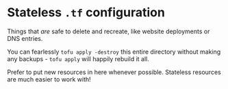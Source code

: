# Stateless `.tf` configuration

Things that *are* safe to delete and recreate, like website deployments or DNS entries.

You can fearlessly `tofu apply -destroy` this entire directory without making any backups - `tofu apply` will happily rebuild it all.

Prefer to put new resources in here whenever possible. Stateless resources are much easier to work with!